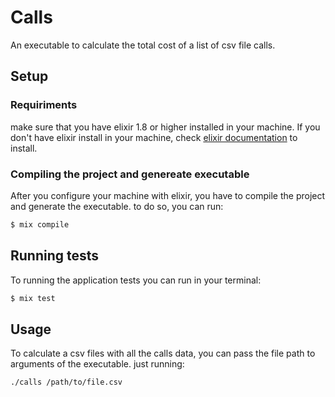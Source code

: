 # Calls

An executable to calculate the total cost of a list of csv file calls.

## Setup

 ### Requiriments
   make sure that you have elixir 1.8 or higher installed in your machine. If you don't have elixir install in your machine, check [elixir documentation](https://elixir-lang.org/install.html) to install.

 ### Compiling the project and genereate executable
  After you configure your machine with elixir, you have to compile the project and generate the executable. to do so, you can run:
  ```sh
  $ mix compile
  ```

## Running tests
  To running the application tests you can run in your terminal:
  ```sh
  $ mix test
  ```

## Usage
  To calculate a csv files with all the calls data, you can pass the file path to arguments of the executable. just running:
  ```sh
  ./calls /path/to/file.csv
  ```
